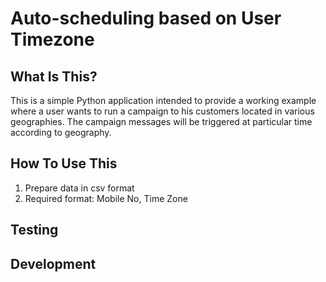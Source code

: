 Auto-scheduling based on User Timezone
==============================


What Is This?
-------------

This is a simple Python application intended to provide a working example where a user wants to run a campaign to his customers located in various geographies.  The campaign messages will be triggered at particular time according to geography.

How To Use This
---------------

1. Prepare data in csv format
2. Required format: Mobile No, Time Zone


Testing
-------


Development
-----------

